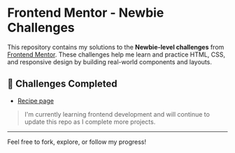 # Frontend Mentor - Newbie Challenges

This repository contains my solutions to the **Newbie-level challenges** from [Frontend Mentor](https://www.frontendmentor.io/). These challenges help me learn and practice HTML, CSS, and responsive design by building real-world components and layouts.

## 🚀 Challenges Completed

- [Recipe page](https://github.com/moutafatin/frontendmentor-newbie-challenges/tree/main/recipe-page)

> I'm currently learning frontend development and will continue to update this repo as I complete more projects.

---

Feel free to fork, explore, or follow my progress!
